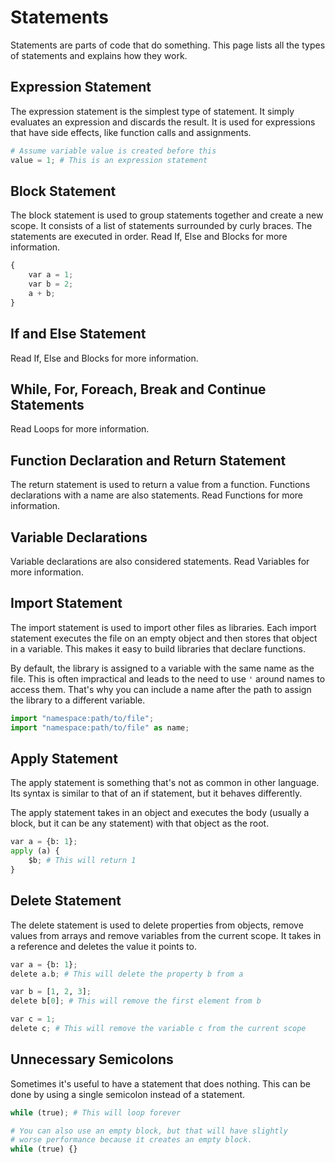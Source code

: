 <html lang="en" th:replace="~{page::page('Statements', ~{::content})}">
<body th:fragment="content">

# Statements
Statements are parts of code that do something.
This page lists all the types of statements and explains how they work.

## Expression Statement
The expression statement is the simplest type of statement.
It simply evaluates an expression and discards the result.
It is used for expressions that have side effects, like function calls and assignments.

```py
# Assume variable value is created before this
value = 1; # This is an expression statement
```

## Block Statement
The block statement is used to group statements together and create a new scope.
It consists of a list of statements surrounded by curly braces.
The statements are executed in order. Read <a th:href="@{/syntax/if-else-and-blocks.html}">If, Else and Blocks</a> for more information.

```py
{
    var a = 1;
    var b = 2;
    a + b;
}
```

## If and Else Statement
Read <a th:href="@{/syntax/if-else-and-blocks.html}">If, Else and Blocks</a> for more information.

## While, For, Foreach, Break and Continue Statements
Read <a th:href="@{/syntax/loops.html}">Loops</a> for more information.

## Function Declaration and Return Statement
The return statement is used to return a value from a function.
Functions declarations with a name are also statements.
Read <a th:href="@{/syntax/functions.html#defining-functions}">Functions</a> for more information.

## Variable Declarations
Variable declarations are also considered statements.
Read <a th:href="@{/syntax/variables.html#defining-variables}">Variables</a> for more information.

## Import Statement
The import statement is used to import other files as libraries.
Each import statement executes the file on an empty object and then stores that object in a variable.
This makes it easy to build libraries that declare functions.

By default, the library is assigned to a variable with the same name as the file.
This is often impractical and leads to the need to use `'` around names to access them.
That's why you can include a name after the path to assign the library to a different variable.

```py
import "namespace:path/to/file";
import "namespace:path/to/file" as name;
```

## Apply Statement
The apply statement is something that's not as common in other language.
Its syntax is similar to that of an if statement, but it behaves differently.

The apply statement takes in an object and executes the body (usually a block, but it can be any statement)
with that object as the root.

```py
var a = {b: 1};
apply (a) {
    $b; # This will return 1
}
```

## Delete Statement
The delete statement is used to delete properties from objects, remove values from arrays and remove variables from the current scope.
It takes in a reference and deletes the value it points to.

```py
var a = {b: 1};
delete a.b; # This will delete the property b from a

var b = [1, 2, 3];
delete b[0]; # This will remove the first element from b

var c = 1;
delete c; # This will remove the variable c from the current scope
```

## Unnecessary Semicolons
Sometimes it's useful to have a statement that does nothing.
This can be done by using a single semicolon instead of a statement.

```py
while (true); # This will loop forever

# You can also use an empty block, but that will have slightly 
# worse performance because it creates an empty block.
while (true) {}
```

</body>
</html>

